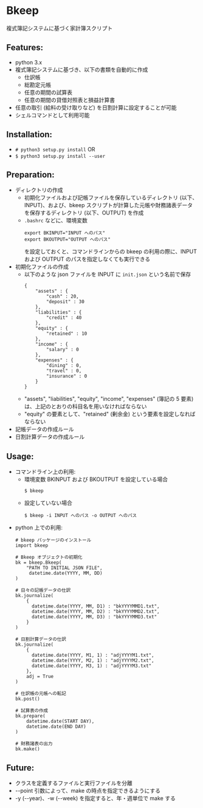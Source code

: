 # Bkeep

複式簿記システムに基づく家計簿スクリプト

## Features:

- python 3.x
- 複式簿記システムに基づき、以下の書類を自動的に作成
    - 仕訳帳
    - 総勘定元帳
    - 任意の期間の試算表
    - 任意の期間の貸借対照表と損益計算書
- 任意の取引 (給料の受け取りなど) を日割計算に設定することが可能
- シェルコマンドとして利用可能

## Installation:

- `# python3 setup.py install` OR
- `$ python3 setup.py install --user`

## Preparation:

- ディレクトリの作成
    - 初期化ファイルおよび記帳ファイルを保存しているディレクトリ (以下、INPUT)、および、bkeep スクリプトが計算した元帳や財務諸表データを保存するディレクトリ (以下、OUTPUT) を作成
    - `.bashrc` などに、環境変数
      ```
      export BKINPUT="INPUT へのパス"
      export BKOUTPUT="OUTPUT へのパス"
      ```
      を設定しておくと、コマンドラインからの bkeep の利用の際に、INPUT および OUTPUT のパスを指定しなくても実行できる
- 初期化ファイルの作成
    - 以下のような json ファイルを INPUT に `init.json` という名前で保存
      ```
      {
          "assets" : {
              "cash" : 20,
              "deposit" : 30
          },
          "liabilities" : {
              "credit" : 40
          },
          "equity" : {
              "retained" : 10
          },
          "income" : {
              "salary" : 0
          },
          "expenses" : {
              "dining" : 0,
              "travel" : 0,
              "insurance" : 0
          }
      }
      ```
    - "assets", "liabilities", "equity", "income", "expenses" (簿記の 5 要素) は、上記のとおりの科目名を用いなければならない
    - "equity" の要素として、"retained" (剰余金) という要素を設定しなればならない
- 記帳データの作成ルール
- 日割計算データの作成ルール

## Usage:

- コマンドライン上の利用:
    - 環境変数 BKINPUT および BKOUTPUT を設定している場合
      ```
      $ bkeep
      ```
    - 設定していない場合
      ```
      $ bkeep -i INPUT へのパス -o OUTPUT へのパス
      ```
- python 上での利用:
  ```
  # bkeep パッケージのインストール
  import bkeep
  
  # Bkeep オブジェクトの初期化
  bk = bkeep.Bkeep(
      "PATH TO INITIAL JSON FILE",
       datetime.date(YYYY, MM, DD) 
  )
  
  # 日々の記帳データの仕訳
  bk.journalize(
      {
        datetime.date(YYYY, MM, D1) : "bkYYYYMMD1.txt",
        datetime.date(YYYY, MM, D2) : "bkYYYYMMD2.txt",
        datetime.date(YYYY, MM, D3) : "bkYYYYMMD3.txt"
      }
  )
  
  # 日割計算データの仕訳
  bk.journalize(
      {
        datetime.date(YYYY, M1, 1) : "adjYYYYM1.txt",
        datetime.date(YYYY, M2, 1) : "adjYYYYM2.txt",
        datetime.date(YYYY, M3, 1) : "adjYYYYM3.txt"
      },
      adj = True
  )
  
  # 仕訳帳の元帳への転記
  bk.post()
  
  # 試算表の作成
  bk.prepare(
      datetime.date(START DAY),
      datetime.date(END DAY)
  )
  
  # 財務諸表の出力
  bk.make()
  ```

## Future:

- クラスを定義するファイルと実行ファイルを分離
- --point 引数によって、make の時点を指定できるようにする
- -y (--year)、-w (--week) を指定すると、年・週単位で make する
